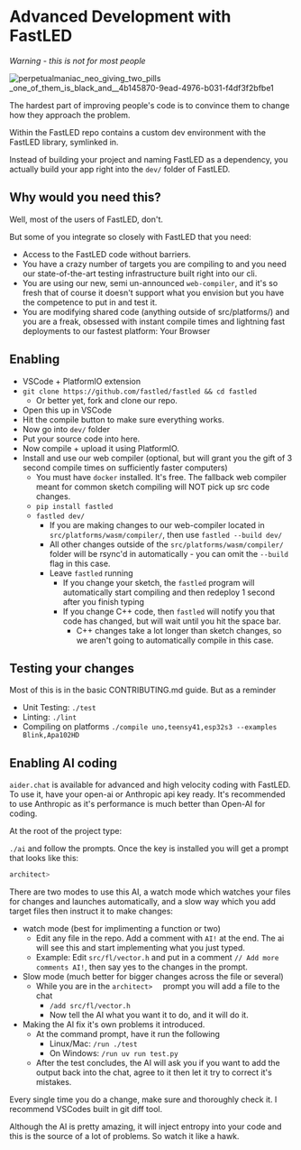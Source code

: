 # Advanced Development with FastLED

*Warning - this is not for most people*

![perpetualmaniac_neo_giving_two_pills _one_of_them_is_black_and__4b145870-9ead-4976-b031-f4df3f2bfbe1](https://github.com/user-attachments/assets/9bba6113-688f-469f-8b51-bcb4fea910e5)

The hardest part of improving people's code is to convince them to change how they approach the problem.

Within the FastLED repo contains a custom dev environment with the FastLED library, symlinked in.

Instead of building your project and naming FastLED as a dependency, you actually build your app right into the `dev/` folder of FastLED.

## Why would you need this?

Well, most of the users of FastLED, don't.

But some of you integrate so closely with FastLED that you need:

  * Access to the FastLED code without barriers.
  * You have a crazy number of targets you are compiling to and you need our state-of-the-art testing infrastructure built right into our cli.
  * You are using our new, semi un-announced `web-compiler`, and it's so fresh that of course it doesn't support what you envision but you have the competence to put in and test it.
  * You are modifying shared code (anything outside of src/platforms/) and you are a freak, obsessed with instant compile times and lightning fast deployments to our fastest platform: Your Browser

## Enabling

  * VSCode + PlatformIO extension
  * `git clone https://github.com/fastled/fastled && cd fastled`
    * Or better yet, fork and clone our repo.
  * Open this up in VSCode
  * Hit the compile button to make sure everything works.
  * Now go into `dev/` folder
  * Put your source code into here.
  * Now compile + upload it using PlatformIO.
  * Install and use our web compiler (optional, but will grant you the gift of 3 second compile times on sufficiently faster computers)
      * You must have `docker` installed. It's free. The fallback web compiler meant for common sketch compiling will NOT pick up src code changes.
      * `pip install fastled`
      * `fastled dev/`
        * If you are making changes to our web-compiler located in `src/platforms/wasm/compiler/`, then use `fastled --build dev/`
        * All other changes outside of the `src/platforms/wasm/compiler/` folder will be rsync'd in automatically - you can omit the `--build` flag in this case.
        * Leave `fastled` running
          * If you change your sketch, the `fastled` program will automatically start compiling and then redeploy 1 second after you finish typing
          * If you change C++ code, then `fastled` will notify you that code has changed, but will wait until you hit the space bar.
            * C++ changes take a lot longer than sketch changes, so we aren't going to automatically compile in this case.
           
## Testing your changes

Most of this is in the basic CONTRIBUTING.md guide. But as a reminder
  * Unit Testing: `./test`
  * Linting: `./lint`
  * Compiling on platforms `./compile uno,teensy41,esp32s3 --examples Blink,Apa102HD`
           
## Enabling AI coding

`aider.chat` is available for advanced and high velocity coding with FastLED. To use it, have your open-ai or Anthropic api key ready. It's recommended to use Anthropic as it's performance is much better than Open-AI for coding.

At the root of the project type:

`./ai` and follow the prompts. Once the key is installed you will get a prompt that looks like this:

```bash
architect>  
```

There are two modes to use this AI, a watch mode which watches your files for changes and launches automatically, and a slow way which you add target files then instruct it to make changes:

  * watch mode (best for implimenting a function or two)
    * Edit any file in the repo. Add a comment with `AI!` at the end. The ai will see this and start implementing what you just typed.
    * Example: Edit `src/fl/vector.h` and put in a comment `// Add more comments AI!`, then say yes to the changes in the prompt.
  * Slow mode (much better for bigger changes across the file or several)
    * While you are in the `architect>  ` prompt you will add a file to the chat
      * `/add src/fl/vector.h`
      * Now tell the AI what you want it to do, and it will do it.
  * Making the AI fix it's own problems it introduced.
    * At the command prompt, have it run the following
      * Linux/Mac: `/run ./test`
      * On Windows: `/run uv run test.py`
    * After the test concludes, the AI will ask you if you want to add the output back into the chat, agree to it then let it try to correct it's mistakes.
     
Every single time you do a change, make sure and thoroughly check it. I recommend VSCodes built in git diff tool.

Although the AI is pretty amazing, it will inject entropy into your code and this is the source of a lot of problems. So watch it like a hawk.
